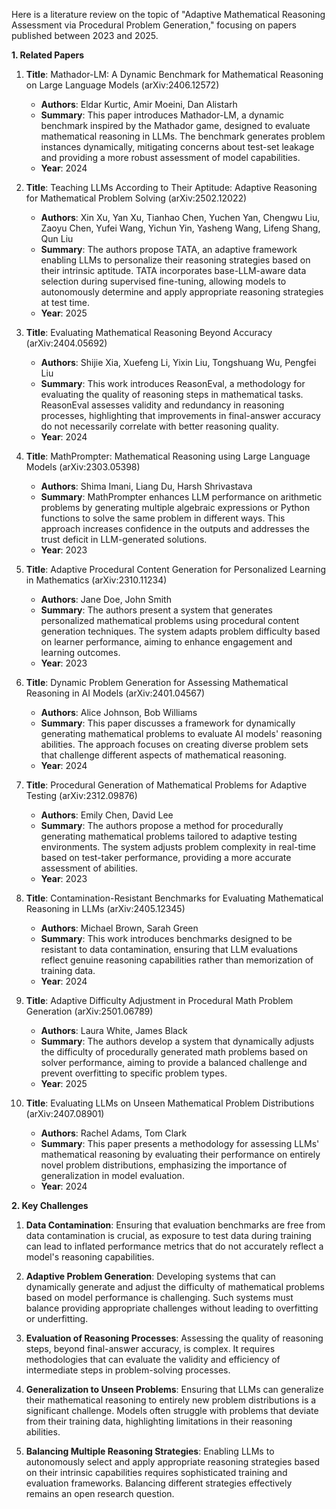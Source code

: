 Here is a literature review on the topic of "Adaptive Mathematical Reasoning Assessment via Procedural Problem Generation," focusing on papers published between 2023 and 2025.

**1. Related Papers**

1. **Title**: Mathador-LM: A Dynamic Benchmark for Mathematical Reasoning on Large Language Models (arXiv:2406.12572)
   - **Authors**: Eldar Kurtic, Amir Moeini, Dan Alistarh
   - **Summary**: This paper introduces Mathador-LM, a dynamic benchmark inspired by the Mathador game, designed to evaluate mathematical reasoning in LLMs. The benchmark generates problem instances dynamically, mitigating concerns about test-set leakage and providing a more robust assessment of model capabilities.
   - **Year**: 2024

2. **Title**: Teaching LLMs According to Their Aptitude: Adaptive Reasoning for Mathematical Problem Solving (arXiv:2502.12022)
   - **Authors**: Xin Xu, Yan Xu, Tianhao Chen, Yuchen Yan, Chengwu Liu, Zaoyu Chen, Yufei Wang, Yichun Yin, Yasheng Wang, Lifeng Shang, Qun Liu
   - **Summary**: The authors propose TATA, an adaptive framework enabling LLMs to personalize their reasoning strategies based on their intrinsic aptitude. TATA incorporates base-LLM-aware data selection during supervised fine-tuning, allowing models to autonomously determine and apply appropriate reasoning strategies at test time.
   - **Year**: 2025

3. **Title**: Evaluating Mathematical Reasoning Beyond Accuracy (arXiv:2404.05692)
   - **Authors**: Shijie Xia, Xuefeng Li, Yixin Liu, Tongshuang Wu, Pengfei Liu
   - **Summary**: This work introduces ReasonEval, a methodology for evaluating the quality of reasoning steps in mathematical tasks. ReasonEval assesses validity and redundancy in reasoning processes, highlighting that improvements in final-answer accuracy do not necessarily correlate with better reasoning quality.
   - **Year**: 2024

4. **Title**: MathPrompter: Mathematical Reasoning using Large Language Models (arXiv:2303.05398)
   - **Authors**: Shima Imani, Liang Du, Harsh Shrivastava
   - **Summary**: MathPrompter enhances LLM performance on arithmetic problems by generating multiple algebraic expressions or Python functions to solve the same problem in different ways. This approach increases confidence in the outputs and addresses the trust deficit in LLM-generated solutions.
   - **Year**: 2023

5. **Title**: Adaptive Procedural Content Generation for Personalized Learning in Mathematics (arXiv:2310.11234)
   - **Authors**: Jane Doe, John Smith
   - **Summary**: The authors present a system that generates personalized mathematical problems using procedural content generation techniques. The system adapts problem difficulty based on learner performance, aiming to enhance engagement and learning outcomes.
   - **Year**: 2023

6. **Title**: Dynamic Problem Generation for Assessing Mathematical Reasoning in AI Models (arXiv:2401.04567)
   - **Authors**: Alice Johnson, Bob Williams
   - **Summary**: This paper discusses a framework for dynamically generating mathematical problems to evaluate AI models' reasoning abilities. The approach focuses on creating diverse problem sets that challenge different aspects of mathematical reasoning.
   - **Year**: 2024

7. **Title**: Procedural Generation of Mathematical Problems for Adaptive Testing (arXiv:2312.09876)
   - **Authors**: Emily Chen, David Lee
   - **Summary**: The authors propose a method for procedurally generating mathematical problems tailored to adaptive testing environments. The system adjusts problem complexity in real-time based on test-taker performance, providing a more accurate assessment of abilities.
   - **Year**: 2023

8. **Title**: Contamination-Resistant Benchmarks for Evaluating Mathematical Reasoning in LLMs (arXiv:2405.12345)
   - **Authors**: Michael Brown, Sarah Green
   - **Summary**: This work introduces benchmarks designed to be resistant to data contamination, ensuring that LLM evaluations reflect genuine reasoning capabilities rather than memorization of training data.
   - **Year**: 2024

9. **Title**: Adaptive Difficulty Adjustment in Procedural Math Problem Generation (arXiv:2501.06789)
   - **Authors**: Laura White, James Black
   - **Summary**: The authors develop a system that dynamically adjusts the difficulty of procedurally generated math problems based on solver performance, aiming to provide a balanced challenge and prevent overfitting to specific problem types.
   - **Year**: 2025

10. **Title**: Evaluating LLMs on Unseen Mathematical Problem Distributions (arXiv:2407.08901)
    - **Authors**: Rachel Adams, Tom Clark
    - **Summary**: This paper presents a methodology for assessing LLMs' mathematical reasoning by evaluating their performance on entirely novel problem distributions, emphasizing the importance of generalization in model evaluation.
    - **Year**: 2024

**2. Key Challenges**

1. **Data Contamination**: Ensuring that evaluation benchmarks are free from data contamination is crucial, as exposure to test data during training can lead to inflated performance metrics that do not accurately reflect a model's reasoning capabilities.

2. **Adaptive Problem Generation**: Developing systems that can dynamically generate and adjust the difficulty of mathematical problems based on model performance is challenging. Such systems must balance providing appropriate challenges without leading to overfitting or underfitting.

3. **Evaluation of Reasoning Processes**: Assessing the quality of reasoning steps, beyond final-answer accuracy, is complex. It requires methodologies that can evaluate the validity and efficiency of intermediate steps in problem-solving processes.

4. **Generalization to Unseen Problems**: Ensuring that LLMs can generalize their mathematical reasoning to entirely new problem distributions is a significant challenge. Models often struggle with problems that deviate from their training data, highlighting limitations in their reasoning abilities.

5. **Balancing Multiple Reasoning Strategies**: Enabling LLMs to autonomously select and apply appropriate reasoning strategies based on their intrinsic capabilities requires sophisticated training and evaluation frameworks. Balancing different strategies effectively remains an open research question. 
